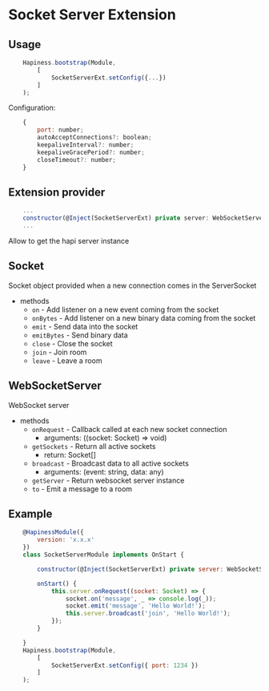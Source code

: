 # Socket Server Extension

## Usage

```javascript
    Hapiness.bootstrap(Module,
        [
            SocketServerExt.setConfig({...})
        ]
    );
```

Configuration:
```javascript
    {
        port: number;
        autoAcceptConnections?: boolean;
        keepaliveInterval?: number;
        keepaliveGracePeriod?: number;
        closeTimeout?: number;
    }
```

## Extension provider

```javascript
    ...
    constructor(@Inject(SocketServerExt) private server: WebSocketServer) {}
    ...
```
Allow to get the hapi server instance

## Socket
Socket object provided when a new connection comes in the ServerSocket

- methods
    - `on` - Add listener on a new event coming from the socket
    - `onBytes` - Add listener on a new binary data coming from the socket
    - `emit` - Send data into the socket
    - `emitBytes` - Send binary data
    - `close` - Close the socket
    - `join` - Join room
    - `leave` - Leave a room


## WebSocketServer
WebSocket server

- methods
    - `onRequest` - Callback called at each new socket connection
        - arguments: ((socket: Socket) => void)
    - `getSockets` - Return all active sockets
        - return: Socket[]
    - `broadcast` - Broadcast data to all active sockets
        - arguments: (event: string, data: any)
    - `getServer` - Return websocket server instance
    - `to` - Emit a message to a room

## Example

```javascript
    @HapinessModule({
        version: 'x.x.x'
    })
    class SocketServerModule implements OnStart {

        constructor(@Inject(SocketServerExt) private server: WebSocketServer) {}

        onStart() {
            this.server.onRequest((socket: Socket) => {
                socket.on('message', _ => console.log(_));
                socket.emit('message', 'Hello World!');
                this.server.broadcast('join', 'Hello World!');
            });
        }

    }
    Hapiness.bootstrap(Module,
        [
            SocketServerExt.setConfig({ port: 1234 })
        ]
    );
```
